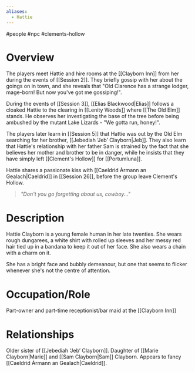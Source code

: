 ```yaml
---
aliases:
  - Hattie
---
```

#people #npc #clements-hollow 

# Overview

The players meet Hattie and hire rooms at the [[Clayborn Inn]] from her during the events of [[Session 2]]. They briefly gossip with her about the goings on in town, and she reveals that "Old Clarence has a strange lodger, mage-born! But now you've got me gossiping!".

During the events of [[Session 3]], [[Elias Blackwood|Elias]] follows a cloaked Hattie to the clearing in [[Lenity Woods]] where [[The Old Elm]] stands. He observes her investigating the base of the tree before being ambushed by the mutant Lake Lizards - "We gotta run, honey!".

The players later learn in [[Session 5]] that Hattie was out by the Old Elm searching for her brother, [[Jebediah ‘Jeb’ Clayborn|Jeb]]. They also learn that Hattie's relationship with her father Sam is strained by the fact that she believes her mother and brother to be in danger, while he insists that they have simply left [[Clement's Hollow]] for [[Portumluna]].

Hattie shares a passionate kiss with [[Caeldrid Àrmann an Gealach|Caeldrid]] in [[Session 26]], before the group leave Clement's Hollow.

> *"Don't you go forgetting about us, cowboy..."*

# Description

Hattie Clayborn is a young female human in her late twenties. She wears rough dungarees, a white shirt with rolled up sleeves and her messy red hair tied up in a bandana to keep it out of her face. She also wears a chain with a charm on it.

She has a bright face and bubbly demeanour, but one that seems to flicker whenever she's not the centre of attention.

# Occupation/Role

Part-owner and part-time receptionist/bar maid at the [[Clayborn Inn]]

# Relationships

Older sister of [[Jebediah ‘Jeb’ Clayborn]]. Daughter of [[Marie Clayborn|Marie]] and [[Sam Clayborn|Sam]] Clayborn. Appears to fancy [[Caeldrid Àrmann an Gealach|Caeldrid]].